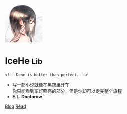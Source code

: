 <img src="_docsify/avatar-400.png" alt="avatar"  width="120px"/>

# IceHe <small>Lib</small>

<!-- > Done is better than perfect. -->

    <!-- Done is better than perfect. -->

<!-- - &nbsp; -->

<!-- - [GitHub](https://github.com/IceHe) &nbsp;/&nbsp; [GitLab](https://gitlab.com/IceHe) &nbsp;/&nbsp; [Weibo](https://weibo.com/icedes) -->

- 写一部小说就像在黑夜里开车<br/>你只能看到车灯照亮的部分，但是你却可以走完整个旅程
- **E.L. Doctorow**

<!-- - Tech &nbsp;/&nbsp; Tool &nbsp;/&nbsp; Life &nbsp;/&nbsp; Favorite &nbsp;/&nbsp; Wiki -->

<!-- - Wiki：Never memorize something that you can look up. -->
<!-- - **Albert Einstein** -->

<!-- - &nbsp; -->

[Blog](https://icehe.me)
[Read](#icehe39s-lib)

<!-- Ref : https://docsify.js.org/#/cover -->
